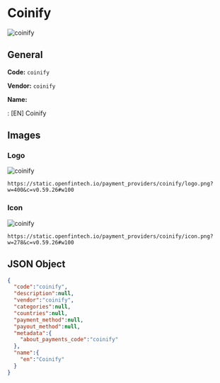 
# Coinify 
![coinify](https://static.openfintech.io/payment_providers/coinify/logo.png?w=400&c=v0.59.26#w100)  

## General 
 
**Code:** `coinify` 
 
**Vendor:** `coinify` 
 
**Name:** 
 
:	[EN] Coinify 
 

## Images 

### Logo 
 
![coinify](https://static.openfintech.io/payment_providers/coinify/logo.png?w=400&c=v0.59.26#w100)  

```
https://static.openfintech.io/payment_providers/coinify/logo.png?w=400&c=v0.59.26#w100
```  

### Icon 
 
![coinify](https://static.openfintech.io/payment_providers/coinify/icon.png?w=278&c=v0.59.26#w100)  

```
https://static.openfintech.io/payment_providers/coinify/icon.png?w=278&c=v0.59.26#w100
```  

## JSON Object 

```json
{
  "code":"coinify",
  "description":null,
  "vendor":"coinify",
  "categories":null,
  "countries":null,
  "payment_method":null,
  "payout_method":null,
  "metadata":{
    "about_payments_code":"coinify"
  },
  "name":{
    "en":"Coinify"
  }
}
```  
